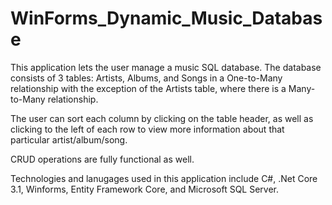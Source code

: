 # WinForms_Dynamic_Music_Database
 
This application lets the user manage a music SQL database. The database consists of 3 tables: Artists, Albums, and Songs in a One-to-Many relationship with the exception of the Artists table, where there is a Many-to-Many relationship.

The user can sort each column by clicking on the table header, as well as clicking to the left of each row to view more information about that particular artist/album/song.

CRUD operations are fully functional as well.

Technologies and lanugages used in this application include C#, .Net Core 3.1, Winforms, Entity Framework Core, and Microsoft SQL Server.
